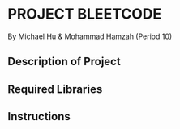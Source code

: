 # PROJECT BLEETCODE
By Michael Hu & Mohammad Hamzah (Period 10) 
## Description of Project
## Required Libraries
## Instructions
